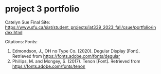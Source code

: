 # project 3 portfolio

Catelyn Sue
Final Site: https://www.sfu.ca/siat/student_projects/iat339_2023_fall/csue/portfolio/index.html

Citations:
Fonts:
1. Edmondson, J., OH no Type Co. (2020). Degular Display [Font]. Retrieved from https://fonts.adobe.com/fonts/degular
2. Phillips, M. and Mongey, S. (2017). Tenon [Font]. Retrieved from https://fonts.adobe.com/fonts/tenon
